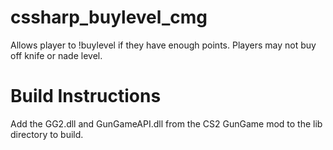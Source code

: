 # cssharp_buylevel_cmg
Allows player to !buylevel if they have enough points. Players may not buy off knife or nade level.

# Build Instructions
Add the GG2.dll and GunGameAPI.dll from the CS2 GunGame mod to the lib directory to build.